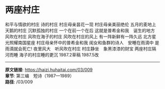 # 两座村庄

和平与情欲的村庄
诗的村庄
村庄母亲昙花一现
村庄母亲美丽绝伦
五月的麦地上　天鹅的村庄
沉默孤独的村庄
一个在前一个在后
这就是普希金和我　诞生的地方
风吹在村庄
风吹在海子的村庄
风吹在村庄的风上
有一阵新鲜有一阵久远
北方星光照耀南国星座
村庄母亲怀中的普希金和我
闺女和鱼群的诗人　安睡在雨滴中
是雨滴就会死亡!
夜里风大　听风吹在村庄
村庄静坐　象黑漆漆的财宝
两座村庄隔河而睡
海子的村庄睡的更沉
1987.2草稿
1987.5改

---

**原文链接**: https://haizi.huhaitai.com/03/009  
**章节**: 第三编　短诗（1987—1989）  
**路径**: /03/009

